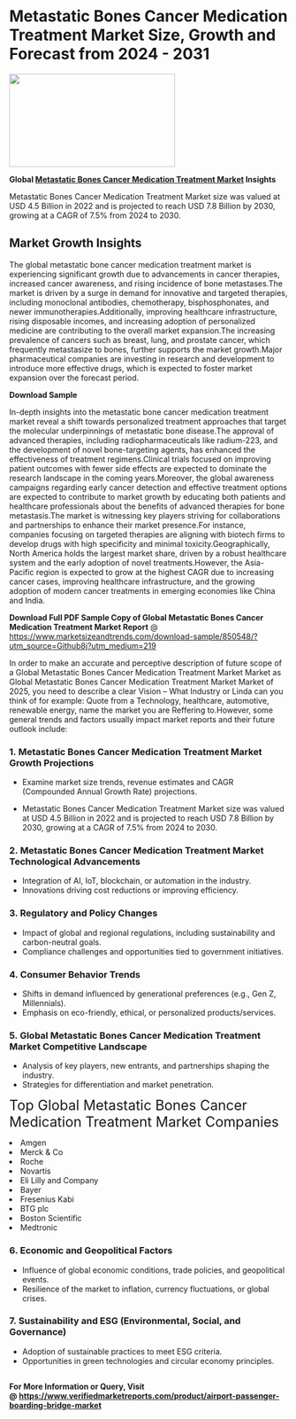 <H1>Metastatic Bones Cancer Medication Treatment Market Size, Growth and Forecast from 2024 - 2031</H1><img class="aligncenter size-medium wp-image-584254" src="https://thirdeyenews.in/wp-content/uploads/2024/09/Global-Market-Research-300x168.jpeg" alt="" width="300" height="168" /><p><strong>Global&nbsp;<a href="https://www.marketsizeandtrends.com/download-sample/850548/?utm_source=Github8j?utm_medium=219">Metastatic Bones Cancer Medication Treatment Market</a> Insights</strong></p><p>Metastatic Bones Cancer Medication Treatment Market size was valued at USD 4.5 Billion in 2022 and is projected to reach USD 7.8 Billion by 2030, growing at a CAGR of 7.5% from 2024 to 2030.</p><p><h2>Market Growth Insights</h2> <p>The global metastatic bone cancer medication treatment market is experiencing significant growth due to advancements in cancer therapies, increased cancer awareness, and rising incidence of bone metastases.The market is driven by a surge in demand for innovative and targeted therapies, including monoclonal antibodies, chemotherapy, bisphosphonates, and newer immunotherapies.Additionally, improving healthcare infrastructure, rising disposable incomes, and increasing adoption of personalized medicine are contributing to the overall market expansion.The increasing prevalence of cancers such as breast, lung, and prostate cancer, which frequently metastasize to bones, further supports the market growth.Major pharmaceutical companies are investing in research and development to introduce more effective drugs, which is expected to foster market expansion over the forecast period.</p> <p><strong>Download Sample</strong></p> <p>In-depth insights into the metastatic bone cancer medication treatment market reveal a shift towards personalized treatment approaches that target the molecular underpinnings of metastatic bone disease.The approval of advanced therapies, including radiopharmaceuticals like radium-223, and the development of novel bone-targeting agents, has enhanced the effectiveness of treatment regimens.Clinical trials focused on improving patient outcomes with fewer side effects are expected to dominate the research landscape in the coming years.Moreover, the global awareness campaigns regarding early cancer detection and effective treatment options are expected to contribute to market growth by educating both patients and healthcare professionals about the benefits of advanced therapies for bone metastasis.The market is witnessing key players striving for collaborations and partnerships to enhance their market presence.For instance, companies focusing on targeted therapies are aligning with biotech firms to develop drugs with high specificity and minimal toxicity.Geographically, North America holds the largest market share, driven by a robust healthcare system and the early adoption of novel treatments.However, the Asia-Pacific region is expected to grow at the highest CAGR due to increasing cancer cases, improving healthcare infrastructure, and the growing adoption of modern cancer treatments in emerging economies like China and India.<p><span class=""><strong>Download Full PDF Sample Copy of Global Metastatic Bones Cancer Medication Treatment Market Report</strong> @ <a href="https://www.marketsizeandtrends.com/download-sample/850548/?utm_source=Github8j?utm_medium=219" target="_blank">https://www.marketsizeandtrends.com/download-sample/850548/?utm_source=Github8j?utm_medium=219</a></span></p><p>In order to make an accurate and perceptive description of future scope of a Global&nbsp;Metastatic Bones Cancer Medication Treatment Market Market as Global&nbsp;Metastatic Bones Cancer Medication Treatment Market Market of 2025, you need to describe a clear Vision &ndash; What Industry or Linda can you think of for example: Quote from a Technology, healthcare, automotive, renewable energy, name the market you are Reffering to.However, some general trends and factors usually impact market reports and their future outlook include:</p><h3>1.&nbsp;<strong>Metastatic Bones Cancer Medication Treatment Market Growth Projections</strong></h3><ul><li>Examine market size trends, revenue estimates and CAGR (Compounded Annual Growth Rate) projections.</li><li><p>Metastatic Bones Cancer Medication Treatment Market size was valued at USD 4.5 Billion in 2022 and is projected to reach USD 7.8 Billion by 2030, growing at a CAGR of 7.5% from 2024 to 2030.</p></li></ul><h3>2.&nbsp;<strong>Metastatic Bones Cancer Medication Treatment Market Technological Advancements</strong></h3><ul><li>Integration of AI, IoT, blockchain, or automation in the industry.</li><li>Innovations driving cost reductions or improving efficiency.</li></ul><h3>3.&nbsp;<strong>Regulatory and Policy Changes</strong></h3><ul><li>Impact of global and regional regulations, including sustainability and carbon-neutral goals.</li><li>Compliance challenges and opportunities tied to government initiatives.</li></ul><h3>4.&nbsp;<strong>Consumer Behavior Trends</strong></h3><ul><li>Shifts in demand influenced by generational preferences (e.g., Gen Z, Millennials).</li><li>Emphasis on eco-friendly, ethical, or personalized products/services.</li></ul><h3>5.&nbsp;<strong>Global Metastatic Bones Cancer Medication Treatment Market Competitive Landscape</strong></h3><ul><li>Analysis of key players, new entrants, and partnerships shaping the industry.</li><li>Strategies for differentiation and market penetration.</li></ul><p data-pm-slice="1 1 []"><span style="color: inherit; font-family: inherit; font-size: 25px;">Top Global Metastatic Bones Cancer Medication Treatment Market Companies</span></p><div class="" data-test-id=""><p><li>Amgen</li><li> Merck & Co</li><li> Roche</li><li> Novartis</li><li> Eli Lilly and Company</li><li> Bayer</li><li> Fresenius Kabi</li><li> BTG plc</li><li> Boston Scientific</li><li> Medtronic</li></p></div><h3>6.&nbsp;<strong>Economic and Geopolitical Factors</strong></h3><ul><li>Influence of global economic conditions, trade policies, and geopolitical events.</li><li>Resilience of the market to inflation, currency fluctuations, or global crises.</li></ul><h3>7.&nbsp;<strong>Sustainability and ESG (Environmental, Social, and Governance)</strong></h3><ul><li>Adoption of sustainable practices to meet ESG criteria.</li><li>Opportunities in green technologies and circular economy principles.</li></ul><h2><strong style="font-size: 14px;">For More Information or Query, Visit @&nbsp;</strong><a style="background-color: #ffffff; font-size: 14px;" href="https://www.marketsizeandtrends.com/report/metastatic-bones-cancer-medication-treatment-market/" target="_blank">https://www.verifiedmarketreports.com/product/airport-passenger-boarding-bridge-market</a></h2>